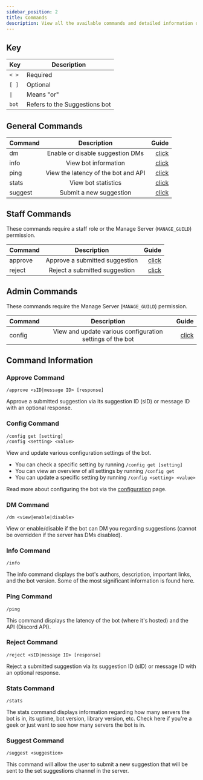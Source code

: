 ```yaml
---
sidebar_position: 2
title: Commands
description: View all the available commands and detailed information of the Suggestions bot.
---
```


## Key
| Key                 | Description                                            |
|---------------------|--------------------------------------------------------|
| `< >`               | Required                                               |
| `[ ]`               | Optional                                               |
| <code>&vert;</code> | Means "or"                                             |
| `bot`               | Refers to the Suggestions bot                          |

## General Commands

| Command |             Description             |                     Guide |
|---------|:-----------------------------------:|--------------------------:|
| dm      |  Enable or disable suggestion DMs   |      [click](#dm-command) |
| info    |        View bot information         |    [click](#info-command) |
| ping    | View the latency of the bot and API |    [click](#ping-command) |
| stats   |         View bot statistics         |   [click](#stats-command) |
| suggest |       Submit a new suggestion       | [click](#suggest-command) |

## Staff Commands

These commands require a staff role or the Manage Server (`MANAGE_GUILD`) permission.

| Command |          Description           |                     Guide |
|---------|:------------------------------:|--------------------------:|
| approve | Approve a submitted suggestion | [click](#approve-command) |
| reject  | Reject a submitted suggestion  |  [click](#reject-command) |

## Admin Commands

These commands require the Manage Server (`MANAGE_GUILD`) permission.

| Command |                        Description                        |                    Guide |
|---------|:---------------------------------------------------------:|-------------------------:|
| config  | View and update various configuration settings of the bot | [click](#config-command) |

## Command Information

### Approve Command

```
/approve <sID|message ID> [response]
```

Approve a submitted suggestion via its suggestion ID (sID) or message ID with an optional response.

### Config Command

```
/config get [setting]
/config <setting> <value>
```

View and update various configuration settings of the bot.

- You can check a specific setting by running `/config get [setting]`
- You can view an overview of all settings by running `/config get`
- You can update a specific setting by running `/config <setting> <value>`

Read more about configuring the bot via the [configuration](configuration.mdx) page.

### DM Command

```
/dm <view|enable|disable>
```

View or enable/disable if the bot can DM you regarding suggestions (cannot be overridden if the server has DMs disabled).

### Info Command

```
/info
```

The info command displays the bot's authors, description, important links, and the bot version. Some of the most significant information is found here.

### Ping Command

```
/ping
```

This command displays the latency of the bot (where it's hosted) and the API (Discord API).

### Reject Command

```
/reject <sID|message ID> [response]
```

Reject a submitted suggestion via its suggestion ID (sID) or message ID with an optional response.

### Stats Command

```
/stats
```

The stats command displays information regarding how many servers the bot is in, its uptime, bot version, library version, etc. Check here if you're a geek or just want to see how many servers the bot is in.

### Suggest Command

```
/suggest <suggestion>
```

This command will allow the user to submit a new suggestion that will be sent to the set suggestions channel in the server.
